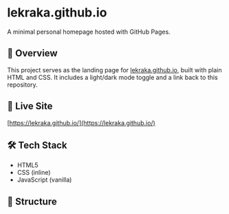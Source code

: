 # lekraka.github.io

A minimal personal homepage hosted with GitHub Pages.

## 📄 Overview

This project serves as the landing page for [lekraka.github.io](https://lekraka.github.io/), built with plain HTML and CSS. It includes a light/dark mode toggle and a link back to this repository.

## 🚀 Live Site

[https://lekraka.github.io/](https://lekraka.github.io/)

## 🛠️ Tech Stack

- HTML5
- CSS (inline)
- JavaScript (vanilla)

## 📂 Structure

